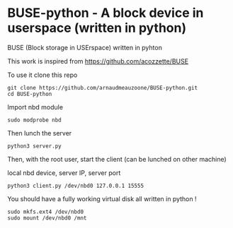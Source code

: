 # BUSE-python - A block device in userspace (written in python)

BUSE (Block storage in USErspace) written in pyhton

This work is inspired from https://github.com/acozzette/BUSE

To use it clone this repo

```console
git clone https://github.com/arnaudmeauzoone/BUSE-python.git
cd BUSE-python
```
Import nbd module

```console
sudo modprobe nbd
```

Then lunch the server

```console
python3 server.py
```

Then, with the root user, start the client (can be lunched on other machine)

local nbd device, server IP, server port
```console
python3 client.py /dev/nbd0 127.0.0.1 15555 
```

You should have a fully working virtual disk all written in python !

```console
sudo mkfs.ext4 /dev/nbd0
sudo mount /dev/nbd0 /mnt
```
